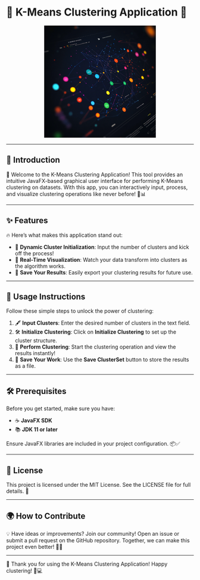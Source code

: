 # 🌟 **K-Means Clustering Application** 🌟

<div align="center">
  <img src="cluster.png" alt="K-Means Clustering Logo" width="300">
</div>

---

## 🚀 **Introduction**
🎉 Welcome to the K-Means Clustering Application! This tool provides an intuitive JavaFX-based graphical user interface for performing K-Means clustering on datasets. With this app, you can interactively input, process, and visualize clustering operations like never before! 🎨📊

---

## ✨ **Features**
🔥 Here’s what makes this application stand out:

- 🧮 **Dynamic Cluster Initialization**: Input the number of clusters and kick off the process!
- 🎥 **Real-Time Visualization**: Watch your data transform into clusters as the algorithm works.
- 💾 **Save Your Results**: Easily export your clustering results for future use.

---

## 📖 **Usage Instructions**
Follow these simple steps to unlock the power of clustering:

1. 🖋️ **Input Clusters**: Enter the desired number of clusters in the text field.
2. 🛠️ **Initialize Clustering**: Click on **Initialize Clustering** to set up the cluster structure.
3. 🚦 **Perform Clustering**: Start the clustering operation and view the results instantly!
4. 📂 **Save Your Work**: Use the **Save ClusterSet** button to store the results as a file.

---

## 🛠️ **Prerequisites**
Before you get started, make sure you have:

- ☕ **JavaFX SDK**
- 📚 **JDK 11 or later**

Ensure JavaFX libraries are included in your project configuration. 📦✅

---

## 📜 **License**
This project is licensed under the MIT License. See the LICENSE file for full details. 📝

---

## 🌍 **How to Contribute**
💡 Have ideas or improvements? Join our community! Open an issue or submit a pull request on the GitHub repository. Together, we can make this project even better! 🤝✨

---

🎉 Thank you for using the K-Means Clustering Application! Happy clustering! 🎈💻
